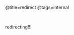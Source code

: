 @title=redirect
@tags=internal

<br />
<p style="width: 800px" id="redirect"> redirecting!!! </p>

<!-- Redirect Script -->
<script type="text/javascript">
    const indexes = {
        "github": "https://github.com/xjunko",
        "steam": "https://steamcommunity.com/id/FireRedz/"
    }

    const query = window.location.search;
    const params = new URLSearchParams(query);

    const redirect_to = params.get("r");

    function fuck_right_of_to(url) {
        window.location.replace(url);
    }

    if (!redirect_to || redirect_to == null) {
        document.getElementById("redirect").innerHTML = "oops you did a fucky wucky :3333, returning to index."
        fuck_right_of_to("/")
    } else {
        if (redirect_to in indexes) {
            fuck_right_of_to(indexes[redirect_to]);
        } else {
            document.getElementById("redirect").innerHTML = "invalid redirect."
            fuck_right_of_to("/")
        }
    }
</script>

